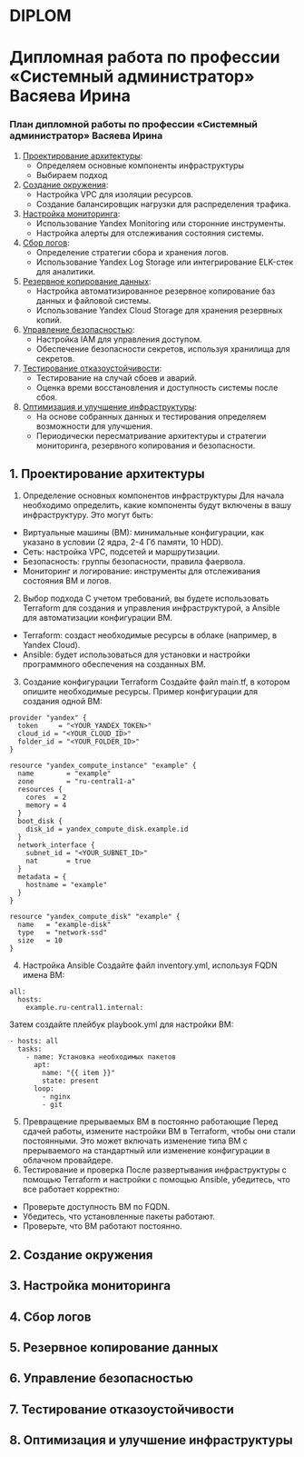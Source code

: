 # DIPLOM
# Дипломная работа по профессии «Системный администратор» Васяева Ирина
### План дипломной работы по профессии «Системный администратор» Васяева Ирина
1. [Проектирование архитектуры](#title1):
   - Определяем основные компоненты инфраструктуры
   - Выбираем подход
2. [Создание окружения](#title2):
   - Настройка VPC для изоляции ресурсов.
   - Создание балансировщик нагрузки для распределения трафика.
3. [Настройка мониторинга](#title3):
   - Использование Yandex Monitoring или сторонние инструменты.
   - Настройка алерты для отслеживания состояния системы.
4. [Сбор логов](#title4):
   - Определение стратегии сбора и хранения логов.
   - Использование Yandex Log Storage или интегрирование ELK-стек для аналитики.
5. [Резервное копирование данных](#title5):
   - Настройка автоматизированное резервное копирование баз данных и файловой системы.
   - Использование Yandex Cloud Storage для хранения резервных копий.
6. [Управление безопасностью](#title6):
   - Настройка IAM  для управления доступом.
   - Обеспечение безопасности секретов, используя хранилища для секретов.
7. [Тестирование отказоустойчивости](#title7):
   - Тестирование на случай сбоев и аварий.
   - Оценка времи восстановления и доступность системы после сбоя.
8. [Оптимизация и улучшение инфраструктуры](#title8):
   - На основе собранных данных и тестирования определяем возможности для улучшения.
   - Периодически пересматривание архитектуры и стратегии мониторинга, резервного копирования и безопасности.
## <a id="title1">1. Проектирование архитектуры</a>
1. Определение основных компонентов инфраструктуры
Для начала необходимо определить, какие компоненты будут включены в вашу инфраструктуру. Это могут быть:
- Виртуальные машины (ВМ): минимальные конфигурации, как указано в условии (2 ядра, 2-4 Гб памяти, 10 HDD).
- Сеть: настройка VPC, подсетей и маршрутизации.
- Безопасность: группы безопасности, правила фаервола.
- Мониторинг и логирование: инструменты для отслеживания состояния ВМ и логов.
2. Выбор подхода
С учетом требований, вы будете использовать Terraform для создания и управления инфраструктурой, а Ansible для автоматизации конфигурации ВМ.
- Terraform: создаст необходимые ресурсы в облаке (например, в Yandex Cloud).
- Ansible: будет использоваться для установки и настройки программного обеспечения на созданных ВМ.
3. Создание конфигурации Terraform
Создайте файл main.tf, в котором опишите необходимые ресурсы. Пример конфигурации для создания одной ВМ:
```
provider "yandex" {
  token     = "<YOUR_YANDEX_TOKEN>"
  cloud_id = "<YOUR_CLOUD_ID>"
  folder_id = "<YOUR_FOLDER_ID>"
}

resource "yandex_compute_instance" "example" {
  name        = "example"
  zone        = "ru-central1-a"
  resources {
    cores  = 2
    memory = 4
  }
  boot_disk {
    disk_id = yandex_compute_disk.example.id
  }
  network_interface {
    subnet_id = "<YOUR_SUBNET_ID>"
    nat       = true
  }
  metadata = {
    hostname = "example"
  }
}

resource "yandex_compute_disk" "example" {
  name   = "example-disk"
  type   = "network-ssd"
  size   = 10
}
```
4. Настройка Ansible
Создайте файл inventory.yml, используя FQDN имена ВМ:
```
all:
  hosts:
    example.ru-central1.internal:
```
Затем создайте плейбук playbook.yml для настройки ВМ:
```
- hosts: all
  tasks:
    - name: Установка необходимых пакетов
      apt:
        name: "{{ item }}"
        state: present
      loop:
        - nginx
        - git
```
5. Превращение прерываемых ВМ в постоянно работающие
Перед сдачей работы, измените настройки ВМ в Terraform, чтобы они стали постоянными. Это может включать изменение типа ВМ с прерываемого на стандартный или изменение конфигурации в облачном провайдере.
6. Тестирование и проверка
После развертывания инфраструктуры с помощью Terraform и настройки с помощью Ansible, убедитесь, что все работает корректно:
- Проверьте доступность ВМ по FQDN.
- Убедитесь, что установленные пакеты работают.
- Проверьте, что ВМ работают постоянно.
## <a id="title2">2. Создание окружения</a>

## <a id="title3">3. Настройка мониторинга</a>

## <a id="title4">4. Сбор логов</a>

## <a id="title5">5. Резервное копирование данных</a>

## <a id="title6">6. Управление безопасностью</a>

## <a id="title7">7. Тестирование отказоустойчивости</a>

## <a id="title8">8. Оптимизация и улучшение инфраструктуры</a>
